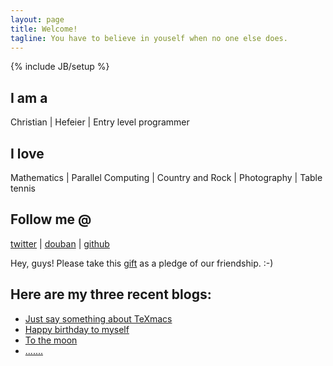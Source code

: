 ```yaml
---
layout: page
title: Welcome!
tagline: You have to believe in youself when no one else does.
---
```

{% include JB/setup %}

## I am a
Christian | Hefeier | Entry level programmer

## I love
Mathematics | Parallel Computing | Country and Rock | Photography | Table tennis

## Follow me @
[twitter](https://twitter.com/ailurus1991) | [douban](http://www.douban.com/people/ailurus1991/) | [github](https://github.com/pandachow)

Hey, guys! Please take this [gift](/assets/files/misc/gift.gif) as a pledge of our friendship. :-)

## Here are my three recent blogs:
* [Just say something about TeXmacs](http://xiaoxiongmao.me/technology/2013/04/27/just-say-something-about-texmacs/)
* [Happy birthday to myself](http://xiaoxiongmao.me/life/2013/04/11/happy-birthday-to-myself/)
* [To the moon](http://xiaoxiongmao.me/life/2013/02/24/to-the-moon/)
* [.......](http://xiaoxiongmao.me/archive.html)